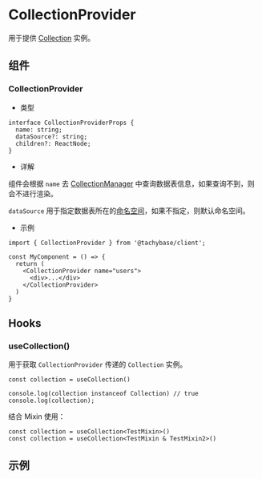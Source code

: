 # CollectionProvider

用于提供 [Collection](./Collection.md) 实例。

## 组件

### CollectionProvider

- 类型

```tsx | pure
interface CollectionProviderProps {
  name: string;
  dataSource?: string;
  children?: ReactNode;
}
```

- 详解

组件会根据 `name` 去 [CollectionManager](/core/data-source/collection-manager) 中查询数据表信息，如果查询不到，则会不进行渲染。

`dataSource` 用于指定数据表所在的[命名空间](/core/data-source/collection-manager#datasource)，如果不指定，则默认命名空间。

- 示例

```tsx | pure
import { CollectionProvider } from '@tachybase/client';

const MyComponent = () => {
  return (
    <CollectionProvider name="users">
      <div>...</div>
    </CollectionProvider>
  )
}
```


## Hooks

### useCollection()

用于获取 `CollectionProvider` 传递的 `Collection` 实例。

```tsx | pure
const collection = useCollection()

console.log(collection instanceof Collection) // true
console.log(collection);
```

结合 Mixin 使用：

```tsx | pure
const collection = useCollection<TestMixin>()
const collection = useCollection<TestMixin & TestMixin2>()
```

## 示例

<code src="./demos/collection/demo1.tsx"></code>

